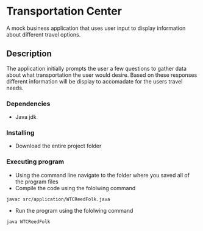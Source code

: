 # Transportation Center

A mock business application that uses user input to display information about different travel options.

## Description

The application initially prompts the user a few questions to gather data about what transportation the user would desire. Based on these responses different information will be display to accomadate for the users travel needs.
### Dependencies

* Java jdk

### Installing

* Download the entire project folder 

### Executing program

* Using the command line navigate to the folder where you saved all of the program files
* Compile the code using the fololwing command
```
javac src/application/WTCReedFolk.java
```
* Run the program using the fololwing command
```
java WTCReedFolk
```
